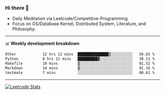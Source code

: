 ### Hi there 👋
* Daily Meditation via Leetcode/Competitive-Programming.
* Focus on OS/Database Kernel, Distributed System, Literature, and Philosophy.

-------

📊 **Weekly development breakdown**
<!--START_SECTION:waka-->

```txt
Other            12 hrs 12 mins  ██████████████▒░░░░░░░░░░   56.83 %
Python           8 hrs 11 mins   █████████▓░░░░░░░░░░░░░░░   38.11 %
Makefile         19 mins         ▒░░░░░░░░░░░░░░░░░░░░░░░░   01.52 %
Markdown         14 mins         ▒░░░░░░░░░░░░░░░░░░░░░░░░   01.16 %
textmate         7 mins          ░░░░░░░░░░░░░░░░░░░░░░░░░   00.62 %
```

<!--END_SECTION:waka-->

-------

[![Leetcode Stats](https://leetcard.jacoblin.cool/hzhang413?font=Fira+Mono)](https://leetcode.com/fxrc)
<!-- ![image](./cyberpunk-ghost-in-the-shell.gif)
![image](./gis-archive.png) -->
